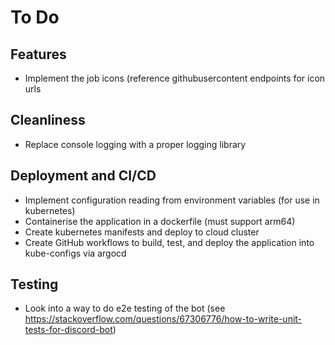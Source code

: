 # To Do

## Features
- Implement the job icons (reference githubusercontent endpoints for icon urls

## Cleanliness
- Replace console logging with a proper logging library

## Deployment and CI/CD
- Implement configuration reading from environment variables (for use in kubernetes)
- Containerise the application in a dockerfile (must support arm64)
- Create kubernetes manifests and deploy to cloud cluster
- Create GitHub workflows to build, test, and deploy the application into kube-configs via argocd

## Testing
- Look into a way to do e2e testing of the bot (see https://stackoverflow.com/questions/67306776/how-to-write-unit-tests-for-discord-bot)
